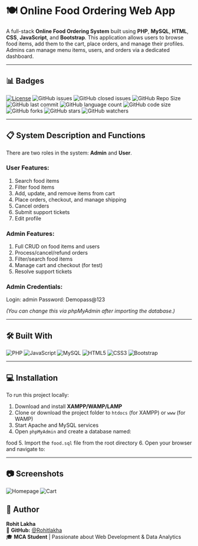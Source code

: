 # 🍽️ Online Food Ordering Web App

A full-stack **Online Food Ordering System** built using **PHP**, **MySQL**, **HTML**, **CSS**, **JavaScript**, and **Bootstrap**. This application allows users to browse food items, add them to the cart, place orders, and manage their profiles. Admins can manage menu items, users, and orders via a dedicated dashboard.

---

## 📊 Badges

[![License](https://img.shields.io/badge/License-MIT-green.svg)](LICENSE)
![GitHub issues](https://img.shields.io/github/issues/Rohitlakha/Online-Food-Ordering-Web-App-master)
![GitHub closed issues](https://img.shields.io/github/issues-closed/Rohitlakha/Online-Food-Ordering-Web-App-master)
![GitHub Repo Size](https://img.shields.io/github/repo-size/Rohitlakha/Online-Food-Ordering-Web-App-master)
![GitHub last commit](https://img.shields.io/github/last-commit/Rohitlakha/Online-Food-Ordering-Web-App-master)
![GitHub language count](https://img.shields.io/github/languages/count/Rohitlakha/Online-Food-Ordering-Web-App-master)
![GitHub code size](https://img.shields.io/github/languages/code-size/Rohitlakha/Online-Food-Ordering-Web-App-master)
![GitHub forks](https://img.shields.io/github/forks/Rohitlakha/Online-Food-Ordering-Web-App-master?style=social)
![GitHub stars](https://img.shields.io/github/stars/Rohitlakha/Online-Food-Ordering-Web-App-master?style=social)
![GitHub watchers](https://img.shields.io/github/watchers/Rohitlakha/Online-Food-Ordering-Web-App-master?style=social)

---

## 📋 System Description and Functions

There are two roles in the system: **Admin** and **User**.

### User Features:
1. Search food items
2. Filter food items
3. Add, update, and remove items from cart
4. Place orders, checkout, and manage shipping
5. Cancel orders
6. Submit support tickets
7. Edit profile

### Admin Features:
1. Full CRUD on food items and users
2. Process/cancel/refund orders
3. Filter/search food items
4. Manage cart and checkout (for test)
5. Resolve support tickets

### Admin Credentials:
Login: admin
Password: Demopass@123

*(You can change this via phpMyAdmin after importing the database.)*

---

## 🛠 Built With

![PHP](https://img.shields.io/badge/Php-A10E3B?style=for-the-badge&logo=php&logoColor=white)
![JavaScript](https://img.shields.io/badge/JavaScript-323330?style=for-the-badge&logo=javascript&logoColor=F7DF1E)
![MySQL](https://img.shields.io/badge/MySQL-cc6600?style=for-the-badge&logo=mysql&logoColor=white)
![HTML5](https://img.shields.io/badge/HTML5-E34F26?style=for-the-badge&logo=html5&logoColor=white)
![CSS3](https://img.shields.io/badge/CSS3-1572B6?style=for-the-badge&logo=css3&logoColor=white)
![Bootstrap](https://img.shields.io/badge/Bootstrap-563D7C?style=for-the-badge&logo=bootstrap&logoColor=white)

---

## 💻 Installation

To run this project locally:

1. Download and install **XAMPP/WAMP/LAMP**
2. Clone or download the project folder to `htdocs` (for XAMPP) or `www` (for WAMP)
3. Start Apache and MySQL services
4. Open `phpMyAdmin` and create a database named:

food
5. Import the `food.sql` file from the root directory
6. Open your browser and navigate to:


---

## 📷 Screenshots

![Homepage](screenshots/homepage.png)
![Cart](screenshots/cart.png)

## 👤 Author

**Rohit Lakha**  
🔗 **GitHub:** [@Rohitlakha](https://github.com/Rohitlakha)  
🎓 **MCA Student** | Passionate about Web Development & Data Analytics

